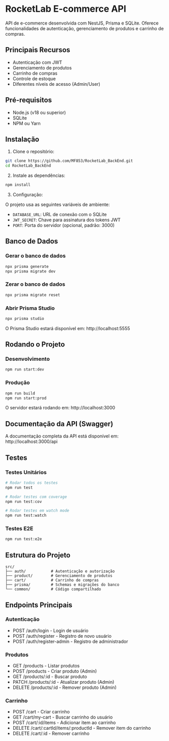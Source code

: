 # RocketLab E-commerce API

API de e-commerce desenvolvida com NestJS, Prisma e SQLite. Oferece funcionalidades de autenticação, gerenciamento de produtos e carrinho de compras.

## Principais Recursos

- Autenticação com JWT
- Gerenciamento de produtos
- Carrinho de compras
- Controle de estoque
- Diferentes níveis de acesso (Admin/User)

## Pré-requisitos

- Node.js (v18 ou superior)
- SQLite
- NPM ou Yarn

## Instalação

1. Clone o repositório:
```bash
git clone https://github.com/MF853/RocketLab_BackEnd.git
cd RocketLab_BackEnd
```

2. Instale as dependências:
```bash
npm install
```

3. Configuração:

O projeto usa as seguintes variáveis de ambiente:

- `DATABASE_URL`: URL de conexão com o SQLite
- `JWT_SECRET`: Chave para assinatura dos tokens JWT
- `PORT`: Porta do servidor (opcional, padrão: 3000)


## Banco de Dados

### Gerar o banco de dados
```bash
npx prisma generate
npx prisma migrate dev
```

### Zerar o banco de dados
```bash
npx prisma migrate reset
```

### Abrir Prisma Studio
```bash
npx prisma studio
```
O Prisma Studio estará disponível em: http://localhost:5555

## Rodando o Projeto

### Desenvolvimento
```bash
npm run start:dev
```

### Produção
```bash
npm run build
npm run start:prod
```

O servidor estará rodando em: http://localhost:3000

## Documentação da API (Swagger)

A documentação completa da API está disponível em:
http://localhost:3000/api

## Testes

### Testes Unitários
```bash
# Rodar todos os testes
npm run test

# Rodar testes com coverage
npm run test:cov

# Rodar testes em watch mode
npm run test:watch
```

### Testes E2E
```bash
npm run test:e2e
```

## Estrutura do Projeto

```
src/
├── auth/           # Autenticação e autorização
├── product/        # Gerenciamento de produtos
├── cart/           # Carrinho de compras
├── prisma/         # Schemas e migrações do banco
└── common/         # Código compartilhado
```

## Endpoints Principais

### Autenticação
- POST /auth/login - Login de usuário
- POST /auth/register - Registro de novo usuário
- POST /auth/register-admin - Registro de administrador

### Produtos
- GET /products - Listar produtos
- POST /products - Criar produto (Admin)
- GET /products/:id - Buscar produto
- PATCH /products/:id - Atualizar produto (Admin)
- DELETE /products/:id - Remover produto (Admin)

### Carrinho
- POST /cart - Criar carrinho
- GET /cart/my-cart - Buscar carrinho do usuário
- POST /cart/:id/items - Adicionar item ao carrinho
- DELETE /cart/:cartId/items/:productId - Remover item do carrinho
- DELETE /cart/:id - Remover carrinho
